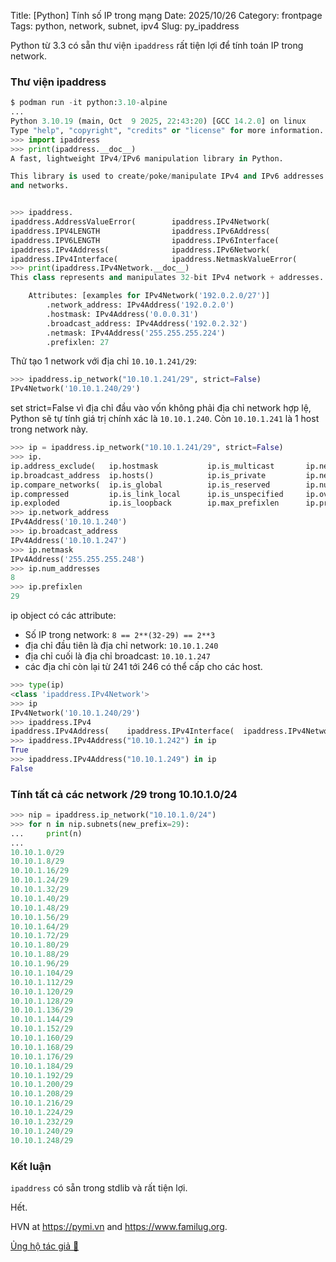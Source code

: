 Title: [Python] Tính số IP trong mạng
Date: 2025/10/26
Category: frontpage
Tags: python, network, subnet, ipv4
Slug: py_ipaddress

Python từ 3.3 có sẵn thư viện `ipaddress` rất tiện lợi để tính toán IP trong network.

### Thư viện ipaddress

```py
$ podman run -it python:3.10-alpine
...
Python 3.10.19 (main, Oct  9 2025, 22:43:20) [GCC 14.2.0] on linux
Type "help", "copyright", "credits" or "license" for more information.
>>> import ipaddress
>>> print(ipaddress.__doc__)
A fast, lightweight IPv4/IPv6 manipulation library in Python.

This library is used to create/poke/manipulate IPv4 and IPv6 addresses
and networks.


>>> ipaddress.
ipaddress.AddressValueError(        ipaddress.IPv4Network(              ipaddress.collapse_addresses(       ipaddress.ip_network(
ipaddress.IPV4LENGTH                ipaddress.IPv6Address(              ipaddress.functools                 ipaddress.summarize_address_range(
ipaddress.IPV6LENGTH                ipaddress.IPv6Interface(            ipaddress.get_mixed_type_key(       ipaddress.v4_int_to_packed(
ipaddress.IPv4Address(              ipaddress.IPv6Network(              ipaddress.ip_address(               ipaddress.v6_int_to_packed(
ipaddress.IPv4Interface(            ipaddress.NetmaskValueError(        ipaddress.ip_interface(
>>> print(ipaddress.IPv4Network.__doc__)
This class represents and manipulates 32-bit IPv4 network + addresses..

    Attributes: [examples for IPv4Network('192.0.2.0/27')]
        .network_address: IPv4Address('192.0.2.0')
        .hostmask: IPv4Address('0.0.0.31')
        .broadcast_address: IPv4Address('192.0.2.32')
        .netmask: IPv4Address('255.255.255.224')
        .prefixlen: 27
```

Thử tạo 1 network với địa chỉ `10.10.1.241/29`:

```py
>>> ipaddress.ip_network("10.10.1.241/29", strict=False)
IPv4Network('10.10.1.240/29')
```
set strict=False vì địa chỉ đầu vào vốn không phải địa chỉ network hợp lệ, Python sẽ tự tính giá trị chính xác là `10.10.1.240`.
Còn `10.10.1.241` là 1 host trong network này.

```py
>>> ip = ipaddress.ip_network("10.10.1.241/29", strict=False)
>>> ip.
ip.address_exclude(   ip.hostmask           ip.is_multicast       ip.netmask            ip.reverse_pointer    ip.version
ip.broadcast_address  ip.hosts()            ip.is_private         ip.network_address    ip.subnet_of(         ip.with_hostmask
ip.compare_networks(  ip.is_global          ip.is_reserved        ip.num_addresses      ip.subnets(           ip.with_netmask
ip.compressed         ip.is_link_local      ip.is_unspecified     ip.overlaps(          ip.supernet(          ip.with_prefixlen
ip.exploded           ip.is_loopback        ip.max_prefixlen      ip.prefixlen          ip.supernet_of(
>>> ip.network_address
IPv4Address('10.10.1.240')
>>> ip.broadcast_address
IPv4Address('10.10.1.247')
>>> ip.netmask
IPv4Address('255.255.255.248')
>>> ip.num_addresses
8
>>> ip.prefixlen
29
```

ip object có các attribute:

- Số IP trong network: `8 == 2**(32-29) == 2**3`
- địa chỉ đầu tiên là địa chỉ network: `10.10.1.240`
- địa chỉ cuối là địa chỉ broadcast: `10.10.1.247`
- các địa chỉ còn lại từ 241 tới 246 có thể cấp cho các host.

```py
>>> type(ip)
<class 'ipaddress.IPv4Network'>
>>> ip
IPv4Network('10.10.1.240/29')
>>> ipaddress.IPv4
ipaddress.IPv4Address(    ipaddress.IPv4Interface(  ipaddress.IPv4Network(
>>> ipaddress.IPv4Address("10.10.1.242") in ip
True
>>> ipaddress.IPv4Address("10.10.1.249") in ip
False
```

### Tính tất cả các network /29 trong 10.10.1.0/24

```py
>>> nip = ipaddress.ip_network("10.10.1.0/24")
>>> for n in nip.subnets(new_prefix=29):
...     print(n)
...
10.10.1.0/29
10.10.1.8/29
10.10.1.16/29
10.10.1.24/29
10.10.1.32/29
10.10.1.40/29
10.10.1.48/29
10.10.1.56/29
10.10.1.64/29
10.10.1.72/29
10.10.1.80/29
10.10.1.88/29
10.10.1.96/29
10.10.1.104/29
10.10.1.112/29
10.10.1.120/29
10.10.1.128/29
10.10.1.136/29
10.10.1.144/29
10.10.1.152/29
10.10.1.160/29
10.10.1.168/29
10.10.1.176/29
10.10.1.184/29
10.10.1.192/29
10.10.1.200/29
10.10.1.208/29
10.10.1.216/29
10.10.1.224/29
10.10.1.232/29
10.10.1.240/29
10.10.1.248/29
```

### Kết luận
`ipaddress` có sẵn trong stdlib và rất tiện lợi.

Hết.


HVN at <https://pymi.vn> and <https://www.familug.org>.

[Ủng hộ tác giả 🍺](https://www.familug.org/p/ung-ho.html)
